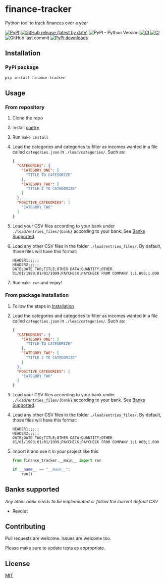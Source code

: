 # finance-tracker

Python tool to track finances over a year

[![PyPI](https://img.shields.io/pypi/v/finance-tracker)](https://pypi.org/project/finance-tracker/)
[![GitHub release (latest by date)](https://img.shields.io/github/v/release/w0rmr1d3r/finance-tracker)](https://github.com/w0rmr1d3r/finance-tracker/releases)
![PyPI - Python Version](https://img.shields.io/pypi/pyversions/finance-tracker)
[![CI](https://github.com/w0rmr1d3r/finance-tracker/actions/workflows/ci.yml/badge.svg?branch=master)](https://github.com/w0rmr1d3r/finance-tracker/actions/workflows/ci.yml)
[![CI](https://github.com/w0rmr1d3r/finance-tracker/actions/workflows/pylint.yml/badge.svg?branch=master)](https://github.com/w0rmr1d3r/finance-tracker/actions/workflows/pylint.yml)
![GitHub last commit](https://img.shields.io/github/last-commit/w0rmr1d3r/finance-tracker)
[![PyPi downloads](https://img.shields.io/pypi/dm/finance-tracker?label=PyPi%20downloads)](https://pypistats.org/packages/finance-tracker)

## Installation

### PyPi package

```bash
pip install finance-tracker
```

## Usage

### From repository

1. Clone the repo
2. Install [poetry](https://python-poetry.org)
3. Run `make install`
4. Load the categories and categories to filter as incomes wanted in a file called `categories.json`
   in `./load/categories/`. Such as:
    ```json
    {
      "CATEGORIES": {
        "CATEGORY_ONE": [
          "TITLE TO CATEGORIZE"
        ],
        "CATEGORY_TWO": [
          "TITLE 2 TO CATEGORIZE"
        ]
      },
      "POSITIVE_CATEGORIES": [
        "CATEGORY_TWO"
      ]
    }
    ```

5. Load your CSV files according to your bank under `./load/entries_files/{bank}` according to your bank.
   See [Banks Supported](#banks-supported).

6. Load any other CSV files in the folder `./load/entries_files/`. By default, those files will have this format:
    ```csv
    HEADER1;;;;;
    HEADER2;;;;;
    DATE;DATE TWO;TITLE;OTHER DATA;QUANTITY;OTHER
    01/01/1999;01/01/1999;PAYCHECK;PAYCHECK FROM COMPANY 1;1.000;1.000
    ```

7. Run `make run` and enjoy!

### From package installation

1. Follow the steps in [Installation](#installation)
2. Load the categories and categories to filter as incomes wanted in a file called `categories.json`
   in `./load/categories/`. Such as:
    ```json
    {
      "CATEGORIES": {
        "CATEGORY_ONE": [
          "TITLE TO CATEGORIZE"
        ],
        "CATEGORY_TWO": [
          "TITLE 2 TO CATEGORIZE"
        ]
      },
      "POSITIVE_CATEGORIES": [
        "CATEGORY_TWO"
      ]
    }
    ```

3. Load your CSV files according to your bank under `./load/entries_files/{bank}` according to your bank.
   See [Banks Supported](#banks-supported).

4. Load any other CSV files in the folder `./load/entries_files/`. By default, those files will have this format:
    ```csv
    HEADER1;;;;;
    HEADER2;;;;;
    DATE;DATE TWO;TITLE;OTHER DATA;QUANTITY;OTHER
    01/01/1999;01/01/1999;PAYCHECK;PAYCHECK FROM COMPANY 1;1.000;1.000
    ```

5. Import it and use it in your project like this:
    ```python
    from finance_tracker.__main__ import run

    if __name__ == "__main__":
        run()
    ```

## Banks supported

_Any other bank needs to be implemented or follow the current default CSV_

- Revolut

## Contributing

Pull requests are welcome. Issues are welcome too.

Please make sure to update tests as appropriate.

## License

[MIT](https://choosealicense.com/licenses/mit/)

